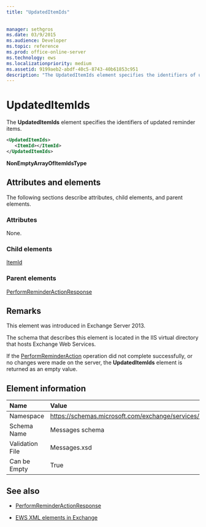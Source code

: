 ```yaml
---
title: "UpdatedItemIds"
 
 
manager: sethgros
ms.date: 03/9/2015
ms.audience: Developer
ms.topic: reference
ms.prod: office-online-server
ms.technology: ews
ms.localizationpriority: medium
ms.assetid: 9199aeb2-abdf-40c5-8743-40b61853c951
description: "The UpdatedItemIds element specifies the identifiers of updated reminder items."
---
```


# UpdatedItemIds

The **UpdatedItemIds** element specifies the identifiers of updated reminder items. 
  
```XML
<UpdatedItemIds>
   <ItemId></ItemId>
</UpdatedItemIds>

```

 **NonEmptyArrayOfItemIdsType**
## Attributes and elements

The following sections describe attributes, child elements, and parent elements.
  
### Attributes

None.
  
### Child elements

[ItemId](itemid.md)
  
### Parent elements

[PerformReminderActionResponse](performreminderactionresponse.md)
  
## Remarks

This element was introduced in Exchange Server 2013.
  
The schema that describes this element is located in the IIS virtual directory that hosts Exchange Web Services.
  
If the [PerformReminderAction](performreminderaction-operation.md) operation did not complete successfully, or no changes were made on the server, the **UpdatedItemIds** element is returned as an empty value. 
  
## Element information

|**Name**|**Value**|
|:-----|:-----|
|Namespace  <br/> |https://schemas.microsoft.com/exchange/services/2006/messages  <br/> |
|Schema Name  <br/> |Messages schema  <br/> |
|Validation File  <br/> |Messages.xsd  <br/> |
|Can be Empty  <br/> |True  <br/> |
   
## See also

- [PerformReminderActionResponse](performreminderactionresponse.md)

- [EWS XML elements in Exchange](ews-xml-elements-in-exchange.md)